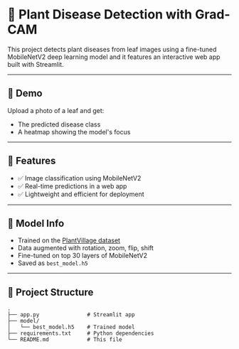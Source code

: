 # 🌿 Plant Disease Detection with Grad-CAM

This project detects plant diseases from leaf images using a fine-tuned MobileNetV2 deep learning model and it features an interactive web app built with Streamlit.

---

## 📸 Demo

Upload a photo of a leaf and get:
- The predicted disease class
- A heatmap showing the model's focus

---

## 🚀 Features

- ✅ Image classification using MobileNetV2
- ✅ Real-time predictions in a web app
- ✅ Lightweight and efficient for deployment

---

## 🧠 Model Info

- Trained on the [PlantVillage dataset](https://www.kaggle.com/datasets/emmarex/plantdisease)
- Data augmented with rotation, zoom, flip, shift
- Fine-tuned on top 30 layers of MobileNetV2
- Saved as `best_model.h5`

---

## 📂 Project Structure

```plaintext
.
├── app.py               # Streamlit app
├── model/
│   └── best_model.h5    # Trained model
├── requirements.txt     # Python dependencies
└── README.md            # This file
